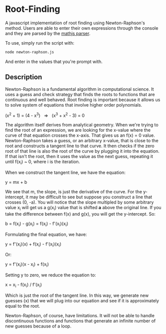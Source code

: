 # Root-Finding
A javascript implementation of root finding using Newton-Raphson's method. Users are able to enter their own expressions through the console and they are parsed by the [mathjs parser](http://mathjs.org/index.html). 

To use, simply run the script with:

```bash
node newton-raphson.js
```

And enter in the values that you're prompt with.

## Description

Newton-Raphson is a fundamental algorithm in computational science. It uses a guess and check strategy that finds the roots to functions that are continuous and well behaved. Root finding is important because it allows us to solve system of equations that involve higher order polynomials. 

  (x<sup>2</sup> + 1) = (4 - x<sup>3</sup>) &nbsp;  =>  &nbsp;  (x<sup>3</sup> + x<sup>2</sup> - 3) = 0

The algorithm itself derives from analytical geometry. When we're trying to find the root of an expression, we are looking for the x-value where the curve of that equation crosses the x-axis. That gives us an f(x) = 0 value. Newton-Raphson takes a guess, or an arbitrary x-value, that is close to the root and constructs a tangent line to that curve. It then checks if the zero root of that line is also the root of the curve by plugging it into the equation. If that isn't the root, then it uses the value as the next guess, repeating it until f(x<sub>i</sub>) ~ 0, where i is the iteration.

When we construct the tangent line, we have the equation:

  y = mx + b

We see that m, the slope, is just the derivative of the curve. For the y-intercept, it may be difficult to see but suppose you construct a line that crosses (0, -a). You will notice that the slope multipled by some arbitrary value x<sub>i</sub> will get us a g(x<sub>i</sub>) value that is shifted **a** above the original line. If you take the difference between f(x) and g(x), you will get the y-intercept. So:

  b = f(x<sub>i</sub>) - g(x<sub>i</sub>) = f(x<sub>i</sub>) - f'(x<sub>i</sub>)(x<sub>i</sub>)

Formulating the final equation, we have:

  y = f'(x<sub>i</sub>)(x) + f(x<sub>i</sub>) - f'(x<sub>i</sub>)(x<sub>i</sub>)

Or: 

  y = f'(x<sub>i</sub>)(x - x<sub>i</sub>) + f(x<sub>i</sub>)

Setting y to zero, we reduce the equation to:

  x = x<sub>i</sub> - f(x<sub>i</sub>) / f'(x<sub>i</sub>)

Which is just the root of the tangent line. In this way, we generate new guesses (x) that we will plug into our equation and see if it is approximately equal to the root. 

Newton-Raphson, of course, have limitations. It will not be able to handle discontinuous functions and functions that generate an infinite number of new guesses because of a loop.
